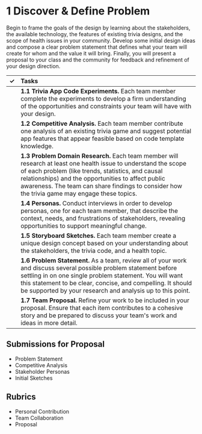 # 1 Discover & Define Problem

Begin to frame the goals of the design by learning about the stakeholders, the available technology, the features of existing trivia designs, and the scope of health issues in your community. Develop some initial design ideas and compose a clear problem statement that defines what your team will create for whom and the value it will bring. Finally, you will present a proposal to your class and the community for feedback and refinement of your design direction.

| **✓** | **Tasks** |
| :---: | :--- |
|  | **1.1 Trivia App Code Experiments.** Each team member complete the experiments to develop a firm understanding of the opportunities and constraints your team will have with your design. |
|  | **1.2 Competitive Analysis.**  Each team member contribute one analysis of an existing trivia game and suggest potential app features that appear feasible based on code template knowledge. |
|  | **1.3 Problem Domain Research.** Each team member will research at least one health issue to understand the scope of each problem \(like trends, statistics, and causal relationships\) and the opportunities to affect public awareness. The team can share findings to consider how the trivia game may engage these topics. |
|  | **1.4 Personas.** Conduct interviews in order to develop personas, one for each team member, that describe the context, needs, and frustrations of stakeholders, revealing opportunities to support meaningful change. |
|  | **1.5 Storyboard Sketches.** Each team member create a unique design concept based on your understanding about the stakeholders, the trivia code, and a health topic. |
|  | **1.6 Problem Statement.** As a team, review all of your work and discuss several possible problem statement before settling in on one single problem statement. You will want this statement to be clear, concise, and compelling. It should be supported by your research and analysis up to this point. |
|  | **1.7 Team Proposal.** Refine your work to be included in your proposal. Ensure that each item contributes to a cohesive story and be prepared to discuss your team's work and ideas in more detail. |

## **Submissions for Proposal**

* Problem Statement
* Competitive Analysis
* Stakeholder Personas
* Initial Sketches

## **Rubrics**

* Personal Contribution
* Team Collaboration
* Proposal

